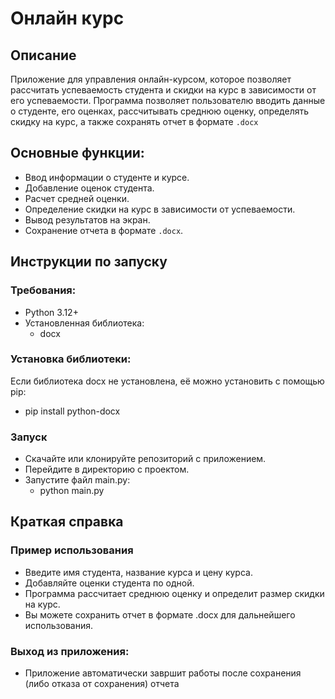 # Онлайн курс

## Описание
Приложение для управления онлайн-курсом, которое позволяет рассчитать успеваемость студента и скидки на курс в зависимости от его успеваемости. Программа позволяет пользователю вводить данные о студенте, его оценках, рассчитывать среднюю оценку, определять скидку на курс, а также сохранять отчет в формате `.docx`

## Основные функции:
- Ввод информации о студенте и курсе.
- Добавление оценок студента.
- Расчет средней оценки.
- Определение скидки на курс в зависимости от успеваемости.
- Вывод результатов на экран.
- Сохранение отчета в формате `.docx`.

## Инструкции по запуску
### Требования:
- Python 3.12+
- Установленная библиотека:
  - docx
  
### Установка библиотеки:
Если библиотека docx не установлена, её можно установить с помощью pip:
- pip install python-docx

### Запуск
- Скачайте или клонируйте репозиторий с приложением.
- Перейдите в директорию с проектом.
- Запустите файл main.py:
  - python main.py

## Краткая справка
### Пример использования
- Введите имя студента, название курса и цену курса.
- Добавляйте оценки студента по одной.
- Программа рассчитает среднюю оценку и определит размер скидки на курс.
- Вы можете сохранить отчет в формате .docx для дальнейшего использования.
  
### Выход из приложения:
- Приложение автоматически завршит работы после сохранения (либо отказа от сохранения) отчета

